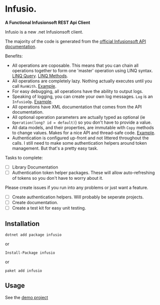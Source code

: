 # Infusio. 
**A Functional Infusionsoft REST Api Client**

Infusio is a new .net Infusionsoft client.

The majority of the code is generated from the [official Infusionsoft API documentation](https://developer.infusionsoft.com/docs/rest/infusion.json).

Benefits:

- All operations are coposable. This means that you can chain all operations together to form one 'master' operation using LINQ syntax. [LINQ Query](https://github.com/trbngr/infusio/blob/dev/src/Demo/CustomOperations.cs#L12). [LINQ Methods](https://github.com/trbngr/infusio/blob/dev/src/Demo/CustomOperations.cs#L35).
- All operations are completely lazy. Nothing actually executes until you call `RunWith`. [Example](https://github.com/trbngr/infusio/blob/dev/src/Demo/Program.cs#L84).
- For easy debugging, all operations have the ability to output logs. 
- Speaking of logging, you can create your own log messages. `Log` is an `InfusioOp`. [Example](https://github.com/trbngr/infusio/blob/dev/src/Demo/CustomOperations.cs#L13).
- All operations have XML documentation that comes from the API documentation.
- All optional operation parameters are actually typed as optional (ie `Operation(long? id = default)`) so you don't have to provide a value.
- All data models, and their properties, are immutable with `Copy` methods to change values. Makes for a nice API and thread-safe code. [Example](https://github.com/trbngr/infusio/blob/dev/src/Demo/CustomOperations.cs#L17).
- Authentication is configured up-front and not littered throughout the calls. I still need to make some authentication helpers around token management. But that's a pretty easy task.

Tasks to complete:

- [ ] Library Documentation
- [ ] Authentication token helper packages. These will allow auto-refreshing of tokens so you don't have to worry about it.

Please create issues if you run into any problems or just want a feature.

- [ ] Create authentication helpers. Will probably be seperate projects.
- [ ] Create documentation.
- [ ] Create a test kit for easy unit testing.

## Installation
`dotnet add package infusio`

or

`Install-Package infusio`

or

`paket add infusio`

## Usage
See the [demo project](src/Demo/Program.cs#L25)
